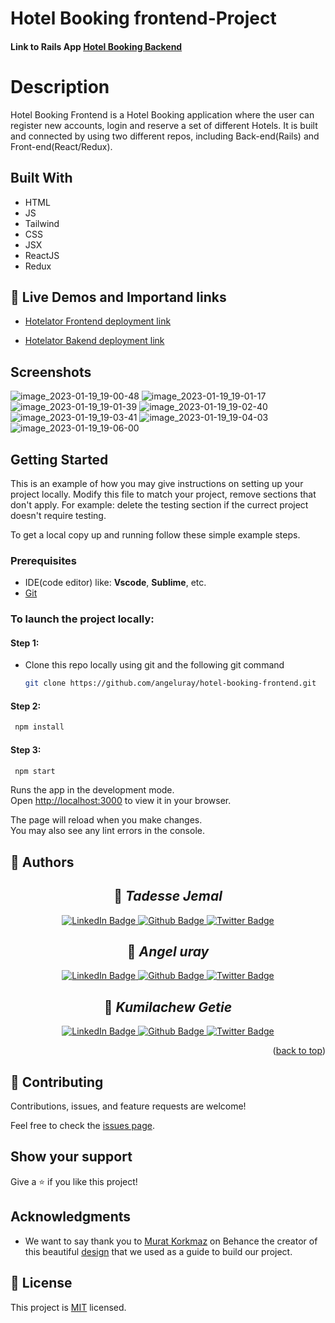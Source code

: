 # Hotel Booking frontend-Project

#### Link to Rails App [Hotel Booking Backend](https://github.com/angeluray/hotel-booking-backend.git)

# Description

Hotel Booking Frontend is a Hotel Booking application where the user can register new accounts, login and reserve a set of different Hotels. It is built and connected by using two different repos, including Back-end(Rails) and Front-end(React/Redux).

## Built With

- HTML
- JS
- Tailwind
- CSS
- JSX
- ReactJS
- Redux

<!-- LIVE DEMO -->

## 🚀 Live Demos and Importand links <a name="live-demo"></a>

- [Hotelator Frontend deployment link](https://inspiring-kashata-9d9dfc.netlify.app/)

- [Hotelator Bakend deployment link](https://hotelator.onrender.com)

## Screenshots

![image_2023-01-19_19-00-48](https://user-images.githubusercontent.com/97189760/213582355-7102d3bb-4878-4fe2-8207-ddb6ac574844.png)
![image_2023-01-19_19-01-17](https://user-images.githubusercontent.com/97189760/213582378-7a3e0f7f-f044-4f04-a30f-bba6f60cb7ec.png)
![image_2023-01-19_19-01-39](https://user-images.githubusercontent.com/97189760/213582402-44439e5e-4efb-468e-ae6c-84c791fc7bcb.png)
![image_2023-01-19_19-02-40](https://user-images.githubusercontent.com/97189760/213582424-5e6044ab-6a6c-413c-9366-2ad717f7cb4e.png)
![image_2023-01-19_19-03-41](https://user-images.githubusercontent.com/97189760/213582468-966eea6e-e585-467a-aa87-99c861f6b4dd.png)
![image_2023-01-19_19-04-03](https://user-images.githubusercontent.com/97189760/213582560-a72aaa97-70a9-40a1-a751-4165db79099f.png)
![image_2023-01-19_19-06-00](https://user-images.githubusercontent.com/97189760/213582599-cd6585ad-80df-4ac3-8e15-f12a3abe3006.png)

## Getting Started

This is an example of how you may give instructions on setting up your project locally. Modify this file to match your project, remove sections that don't apply. For example: delete the testing section if the currect project doesn't require testing.

To get a local copy up and running follow these simple example steps.

### Prerequisites

- IDE(code editor) like: **Vscode**, **Sublime**, etc.
- [Git](https://www.linode.com/docs/guides/how-to-install-git-on-linux-mac-and-windows/)

### To launch the project locally:

#### Step 1:

- Clone this repo locally using git and the following git command

  ```sh
  git clone https://github.com/angeluray/hotel-booking-frontend.git
  ```

#### Step 2:

```sh
 npm install
```

#### Step 3:

```sh
 npm start
```

Runs the app in the development mode.\
Open [http://localhost:3000](http://localhost:3000) to view it in your browser.

The page will reload when you make changes.\
You may also see any lint errors in the console.

<!-- AUTHORS -->

## 👥 Authors <a name="authors"></a>

<div id="badges"align="center">

## 👤 _Tadesse Jemal_

</div>
<div id="badges"align="center">
  <a href="https://www.linkedin.com/in/tadesse-jemal-7b7058204/">
    <img src="https://img.shields.io/badge/LinkedIn-blue?style=for-the-badge&logo=linkedin&logoColor=white" alt="LinkedIn Badge"/>
  </a>
  <a href="https://github.com/Tadessejemal1/Tadessejemal1">
    <img src="https://img.shields.io/badge/github-black?style=for-the-badge&logo=github&logoColor=white" alt="Github Badge"/>
  </a>
  <a href="https://twitter.com/TadesseJemal2">
    <img src="https://img.shields.io/badge/Twitter-blue?style=for-the-badge&logo=twitter&logoColor=white" alt="Twitter Badge"/>
  </a>
</div>
<div id="badges"align="center">

## 👤 _Angel uray_

</div>

<div id="badges"align="center">
  <a href="www.linkedin.com/in/angeluray-jobs">
    <img src="https://img.shields.io/badge/LinkedIn-blue?style=for-the-badge&logo=linkedin&logoColor=white" alt="LinkedIn Badge"/>
  </a>
  <a href="https://github.com/angeluray">
    <img src="https://img.shields.io/badge/github-black?style=for-the-badge&logo=github&logoColor=white" alt="Github Badge"/>
  </a>
  <a href="https://twitter.com/atangeluray">
    <img src="https://img.shields.io/badge/Twitter-blue?style=for-the-badge&logo=twitter&logoColor=white" alt="Twitter Badge"/>
  </a>
</div>
<div id="badges"align="center">

## 👤 _Kumilachew Getie_

</div>

<div id="badges"align="center">
  <a href="https://www.linkedin.com/in/kumilachew-getie-0356bb157/">
    <img src="https://img.shields.io/badge/LinkedIn-blue?style=for-the-badge&logo=linkedin&logoColor=white" alt="LinkedIn Badge"/>
  </a>
  <a href="https://github.com/Kumilachew-g/">
    <img src="https://img.shields.io/badge/github-black?style=for-the-badge&logo=github&logoColor=white" alt="Github Badge"/>
  </a>
  <a href="https://github.com/Kumilachew-g/">
    <img src="https://img.shields.io/badge/Twitter-blue?style=for-the-badge&logo=twitter&logoColor=white" alt="Twitter Badge"/>
  </a>
</div>

<p align="right">(<a href="#readme-top">back to top</a>)</p>

## 🤝 Contributing

Contributions, issues, and feature requests are welcome!

Feel free to check the [issues page](../../issues/).

## Show your support

Give a ⭐️ if you like this project!

## Acknowledgments

- We want to say thank you to [Murat Korkmaz](https://www.behance.net/muratk) on Behance the creator of this beautiful [design](https://www.behance.net/gallery/26425031/Vespa-Responsive-Redesign) that we used as a guide to build our project.

## 📝 License

This project is [MIT](./MIT.md) licensed.
